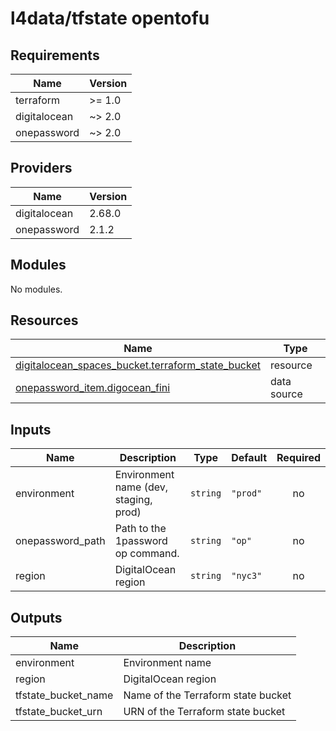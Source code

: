 # l4data/tfstate opentofu

<!-- BEGIN_TF_DOCS -->
## Requirements

| Name | Version |
|------|---------|
| terraform | >= 1.0 |
| digitalocean | ~> 2.0 |
| onepassword | ~> 2.0 |

## Providers

| Name | Version |
|------|---------|
| digitalocean | 2.68.0 |
| onepassword | 2.1.2 |

## Modules

No modules.

## Resources

| Name | Type |
|------|------|
| [digitalocean_spaces_bucket.terraform_state_bucket](https://registry.terraform.io/providers/digitalocean/digitalocean/latest/docs/resources/spaces_bucket) | resource |
| [onepassword_item.digocean_fini](https://registry.terraform.io/providers/1Password/onepassword/latest/docs/data-sources/item) | data source |

## Inputs

| Name | Description | Type | Default | Required |
|------|-------------|------|---------|:--------:|
| environment | Environment name (dev, staging, prod) | `string` | `"prod"` | no |
| onepassword\_path | Path to the 1password op command. | `string` | `"op"` | no |
| region | DigitalOcean region | `string` | `"nyc3"` | no |

## Outputs

| Name | Description |
|------|-------------|
| environment | Environment name |
| region | DigitalOcean region |
| tfstate\_bucket\_name | Name of the Terraform state bucket |
| tfstate\_bucket\_urn | URN of the Terraform state bucket |
<!-- END_TF_DOCS -->

